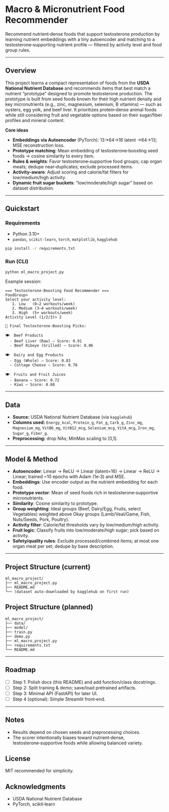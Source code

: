 # Macro & Micronutrient Food Recommender

Recommend nutrient‑dense foods that support testosterone production by learning nutrient embeddings with a tiny autoencoder and matching to a testosterone‑supporting nutrient profile — filtered by activity level and food group rules.

---

## Overview

This project learns a compact representation of foods from the **USDA National Nutrient Database** and recommends items that best match a nutrient “prototype” designed to promote testosterone production. The prototype is built from seed foods known for their high nutrient density and key micronutrients (e.g., zinc, magnesium, selenium, B vitamins) — such as oysters, egg yolk, and beef liver. It prioritizes protein‑dense animal foods while still considering fruit and vegetable options based on their sugar/fiber profiles and mineral content.

**Core ideas**

* **Embeddings via Autoencoder** (PyTorch): 13→64→16 latent →64→13; MSE reconstruction loss.
* **Prototype matching**: Mean embedding of testosterone‑boosting seed foods → cosine similarity to every item.
* **Rules & weights**: Favor testosterone‑supportive food groups; cap organ meats; dedupe near‑duplicates; exclude processed items.
* **Activity‑aware**: Adjust scoring and calorie/fat filters for low/medium/high activity.
* **Dynamic fruit sugar buckets**: “low/moderate/high sugar” based on dataset distribution.

---

## Quickstart

### Requirements

* Python 3.10+
* `pandas`, `scikit-learn`, `torch`, `matplotlib`, `kagglehub`

```bash
pip install -r requirements.txt
```

### Run (CLI)

```bash
python ml_macro_project.py
```

Example session:

```
=== Testosterone‑Boosting Food Recommender ===
FoodGroup>  
Select your activity level:
   1. Low   (0–2 workouts/week)
   2. Medium (3–4 workouts/week)
   3. High  (5+ workouts/week)
Activity Level (1/2/3)> 2

🧠 Final Testosterone-Boosting Picks:

🍽️  Beef Products
  - Beef Liver (Raw) — Score: 0.91
  - Beef Ribeye (Grilled) — Score: 0.86

🍽️  Dairy and Egg Products
  - Egg (Whole) — Score: 0.83
  - Cottage Cheese — Score: 0.78

🍽️  Fruits and Fruit Juices
  - Banana — Score: 0.72
  - Kiwi — Score: 0.68
```

---

## Data

* **Source:** USDA National Nutrient Database (via `kagglehub`)
* **Columns used:** `Energy_kcal`, `Protein_g`, `Fat_g`, `Carb_g`, `Zinc_mg`, `Magnesium_mg`, `VitB6_mg`, `VitB12_mcg`, `Selenium_mcg`, `VitA_mcg`, `Iron_mg`, `Sugar_g`, `Fiber_g`.
* **Preprocessing:** drop NAs; MinMax scaling to \[0,1].

---

## Model & Method

* **Autoencoder**: Linear → ReLU → Linear (latent=16) → Linear → ReLU → Linear; trained \~10 epochs with Adam (1e‑3) and MSE.
* **Embeddings**: Use encoder output as the nutrient embedding for each food.
* **Prototype vector**: Mean of seed foods rich in testosterone‑supportive micronutrients.
* **Similarity**: Cosine similarity to prototype.
* **Group weighting**: Ideal groups (Beef, Dairy/Egg, Fruits, select Vegetables) weighted above Okay groups (Lamb/Veal/Game, Fish, Nuts/Seeds, Pork, Poultry).
* **Activity filter**: Calorie/fat thresholds vary by low/medium/high activity.
* **Fruit logic**: Classify fruits into low/moderate/high sugar; pick based on activity.
* **Safety/quality rules**: Exclude processed/combined items; at most one organ meat per set; dedupe by base description.

---

## Project Structure (current)

```
ml_macro_project/
├── ml_macro_project.py
├── README.md
└── (dataset auto‑downloaded by kagglehub on first run)
```

## Project Structure (planned)

```
ml_macro_project/
├── data/
├── model/
├── train.py
├── demo.py
├── ml_macro_project.py
├── requirements.txt
└── README.md
```

---

## Roadmap

* [ ] Step 1: Polish docs (this README) and add function/class docstrings.
* [ ] Step 2: Split training & demo; save/load pretrained artifacts.
* [ ] Step 3: Minimal API (FastAPI) for later UI.
* [ ] Step 4 (optional): Simple Streamlit front‑end.

---

## Notes

* Results depend on chosen seeds and preprocessing choices.
* The scorer intentionally biases toward nutrient‑dense, testosterone‑supportive foods while allowing balanced variety.

## License

MIT recommended for simplicity.

## Acknowledgments

* USDA National Nutrient Database
* PyTorch, scikit‑learn
